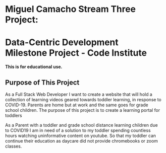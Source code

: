 # Miguel Camacho Stream Three Project: 
# Data-Centric Development Milestone Project - Code Institute 
**This is for educational use.**

## Purpose of This Project
As a Full Stack Web Developer I want to create a website that will hold a collection of learning videos geared towards toddler learning, in response to COVID-19. Parents are home but at work and the same goes for grade school children. The purpose of this project is to create a learning portal for toddlers

As a Parent with a toddler and grade school distance learning children due to COVID19 I am in need of a solution to my toddler spending countless hours watching uninformative content on youtube.
So that my toddler can continue their education as daycare did not provide chromebooks or zoom classes.
